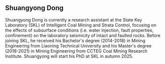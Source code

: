 <h2>Shuangyong Dong</h2>	
Shuangyong Dong is currently a research assistant at the State Key Laboratory (SKL) of Intelligent Coal Mining and Strata Control, focusing on the effects of subsurface conditions (i.e. water injection, fault properties, confinement) on the laboratory seismicity of intact and faulted rocks. Before joining SKL, he received his Bachelor's degree (2014-2018) in Mining Engineering from Liaoning Technical University and his Master's degree (2018-2021) in Mining Engineering from CCTEG Coal Mining Research Institute.
Shuangyong will start his PhD at SKL in autumn 2025.

